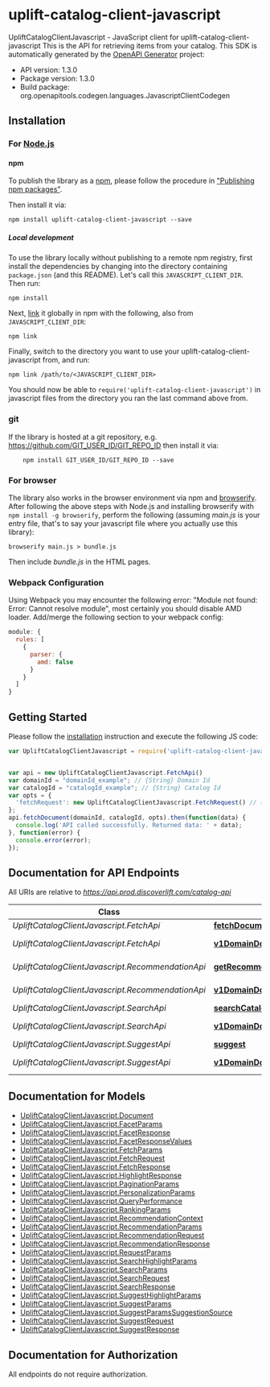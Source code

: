 # uplift-catalog-client-javascript

UpliftCatalogClientJavascript - JavaScript client for uplift-catalog-client-javascript
This is the API for retrieving items from your catalog.
This SDK is automatically generated by the [OpenAPI Generator](https://openapi-generator.tech) project:

- API version: 1.3.0
- Package version: 1.3.0
- Build package: org.openapitools.codegen.languages.JavascriptClientCodegen

## Installation

### For [Node.js](https://nodejs.org/)

#### npm

To publish the library as a [npm](https://www.npmjs.com/), please follow the procedure in ["Publishing npm packages"](https://docs.npmjs.com/getting-started/publishing-npm-packages).

Then install it via:

```shell
npm install uplift-catalog-client-javascript --save
```

##### Local development

To use the library locally without publishing to a remote npm registry, first install the dependencies by changing into the directory containing `package.json` (and this README). Let's call this `JAVASCRIPT_CLIENT_DIR`. Then run:

```shell
npm install
```

Next, [link](https://docs.npmjs.com/cli/link) it globally in npm with the following, also from `JAVASCRIPT_CLIENT_DIR`:

```shell
npm link
```

Finally, switch to the directory you want to use your uplift-catalog-client-javascript from, and run:

```shell
npm link /path/to/<JAVASCRIPT_CLIENT_DIR>
```

You should now be able to `require('uplift-catalog-client-javascript')` in javascript files from the directory you ran the last command above from.

### git

If the library is hosted at a git repository, e.g. https://github.com/GIT_USER_ID/GIT_REPO_ID
then install it via:

```shell
    npm install GIT_USER_ID/GIT_REPO_ID --save
```

### For browser

The library also works in the browser environment via npm and [browserify](http://browserify.org/). After following the above steps with Node.js and installing browserify with `npm install -g browserify`, perform the following (assuming *main.js* is your entry file, that's to say your javascript file where you actually use this library):

```shell
browserify main.js > bundle.js
```

Then include *bundle.js* in the HTML pages.

### Webpack Configuration

Using Webpack you may encounter the following error: "Module not found: Error:
Cannot resolve module", most certainly you should disable AMD loader. Add/merge
the following section to your webpack config:

```javascript
module: {
  rules: [
    {
      parser: {
        amd: false
      }
    }
  ]
}
```

## Getting Started

Please follow the [installation](#installation) instruction and execute the following JS code:

```javascript
var UpliftCatalogClientJavascript = require('uplift-catalog-client-javascript');


var api = new UpliftCatalogClientJavascript.FetchApi()
var domainId = "domainId_example"; // {String} Domain Id
var catalogId = "catalogId_example"; // {String} Catalog Id
var opts = {
  'fetchRequest': new UpliftCatalogClientJavascript.FetchRequest() // {FetchRequest} 
};
api.fetchDocument(domainId, catalogId, opts).then(function(data) {
  console.log('API called successfully. Returned data: ' + data);
}, function(error) {
  console.error(error);
});


```

## Documentation for API Endpoints

All URIs are relative to *https://api.prod.discoverlift.com/catalog-api*

Class | Method | HTTP request | Description
------------ | ------------- | ------------- | -------------
*UpliftCatalogClientJavascript.FetchApi* | [**fetchDocument**](docs/FetchApi.md#fetchDocument) | **POST** /v1/domain/{domainId}/catalog/{catalogId}/fetch | 
*UpliftCatalogClientJavascript.FetchApi* | [**v1DomainDomainIdCatalogCatalogIdFetchOptions**](docs/FetchApi.md#v1DomainDomainIdCatalogCatalogIdFetchOptions) | **OPTIONS** /v1/domain/{domainId}/catalog/{catalogId}/fetch | Options Call
*UpliftCatalogClientJavascript.RecommendationApi* | [**getRecommendations**](docs/RecommendationApi.md#getRecommendations) | **POST** /v1/domain/{domainId}/catalog/{catalogId}/recommendation | 
*UpliftCatalogClientJavascript.RecommendationApi* | [**v1DomainDomainIdCatalogCatalogIdRecommendationOptions**](docs/RecommendationApi.md#v1DomainDomainIdCatalogCatalogIdRecommendationOptions) | **OPTIONS** /v1/domain/{domainId}/catalog/{catalogId}/recommendation | Options Call
*UpliftCatalogClientJavascript.SearchApi* | [**searchCatalog**](docs/SearchApi.md#searchCatalog) | **POST** /v1/domain/{domainId}/catalog/{catalogId}/search | 
*UpliftCatalogClientJavascript.SearchApi* | [**v1DomainDomainIdCatalogCatalogIdSearchOptions**](docs/SearchApi.md#v1DomainDomainIdCatalogCatalogIdSearchOptions) | **OPTIONS** /v1/domain/{domainId}/catalog/{catalogId}/search | Options Call
*UpliftCatalogClientJavascript.SuggestApi* | [**suggest**](docs/SuggestApi.md#suggest) | **POST** /v1/domain/{domainId}/catalog/{catalogId}/suggest | 
*UpliftCatalogClientJavascript.SuggestApi* | [**v1DomainDomainIdCatalogCatalogIdSuggestOptions**](docs/SuggestApi.md#v1DomainDomainIdCatalogCatalogIdSuggestOptions) | **OPTIONS** /v1/domain/{domainId}/catalog/{catalogId}/suggest | Options Call


## Documentation for Models

 - [UpliftCatalogClientJavascript.Document](docs/Document.md)
 - [UpliftCatalogClientJavascript.FacetParams](docs/FacetParams.md)
 - [UpliftCatalogClientJavascript.FacetResponse](docs/FacetResponse.md)
 - [UpliftCatalogClientJavascript.FacetResponseValues](docs/FacetResponseValues.md)
 - [UpliftCatalogClientJavascript.FetchParams](docs/FetchParams.md)
 - [UpliftCatalogClientJavascript.FetchRequest](docs/FetchRequest.md)
 - [UpliftCatalogClientJavascript.FetchResponse](docs/FetchResponse.md)
 - [UpliftCatalogClientJavascript.HighlightResponse](docs/HighlightResponse.md)
 - [UpliftCatalogClientJavascript.PaginationParams](docs/PaginationParams.md)
 - [UpliftCatalogClientJavascript.PersonalizationParams](docs/PersonalizationParams.md)
 - [UpliftCatalogClientJavascript.QueryPerformance](docs/QueryPerformance.md)
 - [UpliftCatalogClientJavascript.RankingParams](docs/RankingParams.md)
 - [UpliftCatalogClientJavascript.RecommendationContext](docs/RecommendationContext.md)
 - [UpliftCatalogClientJavascript.RecommendationParams](docs/RecommendationParams.md)
 - [UpliftCatalogClientJavascript.RecommendationRequest](docs/RecommendationRequest.md)
 - [UpliftCatalogClientJavascript.RecommendationResponse](docs/RecommendationResponse.md)
 - [UpliftCatalogClientJavascript.RequestParams](docs/RequestParams.md)
 - [UpliftCatalogClientJavascript.SearchHighlightParams](docs/SearchHighlightParams.md)
 - [UpliftCatalogClientJavascript.SearchParams](docs/SearchParams.md)
 - [UpliftCatalogClientJavascript.SearchRequest](docs/SearchRequest.md)
 - [UpliftCatalogClientJavascript.SearchResponse](docs/SearchResponse.md)
 - [UpliftCatalogClientJavascript.SuggestHighlightParams](docs/SuggestHighlightParams.md)
 - [UpliftCatalogClientJavascript.SuggestParams](docs/SuggestParams.md)
 - [UpliftCatalogClientJavascript.SuggestParamsSuggestionSource](docs/SuggestParamsSuggestionSource.md)
 - [UpliftCatalogClientJavascript.SuggestRequest](docs/SuggestRequest.md)
 - [UpliftCatalogClientJavascript.SuggestResponse](docs/SuggestResponse.md)


## Documentation for Authorization

All endpoints do not require authorization.
